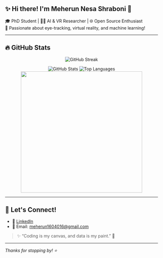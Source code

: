 <!--
<p align="center">
  <img src="https://github-readme-streak-stats.herokuapp.com/?user=YOUR_USERNAME&theme=dark&date_format=M%20j%5B%2C%20Y%5D" alt="GitHub Streak"/>
</p>

<div align="center">


![GitHub Stats](https://github-readme-stats.vercel.app/api?username=1604016-Meherun&theme=transparent&hide_border=false&include_all_commits=false&count_private=true&color=blue)

![Top Languages](https://github-readme-stats.vercel.app/api/top-langs/?username=1604016-Meherun&theme=transparent&hide_border=false&include_all_commits=false&count_private=true&layout=compact&hide=jupyter%20notebook)

</div>


**1604016-Meherun/1604016-Meherun** is a ✨ _special_ ✨ repository because its `README.md` (this file) appears on your GitHub profile.

Here are some ideas to get you started:

- 🔭 I’m currently working on ...
- 🌱 I’m currently learning ...
- 👯 I’m looking to collaborate on ...
- 🤔 I’m looking for help with ...
- 💬 Ask me about ...
- 📫 How to reach me: ...
- 😄 Pronouns: ...
- ⚡ Fun fact: ...
-->
## ✨ Hi there! I'm Meherun Nesa Shraboni 💖

🎓 PhD Student | 👩‍💻 AI & VR Researcher | 🌐 Open Source Enthusiast  
🎯 Passionate about eye-tracking, virtual reality, and machine learning!

---

## 🔥 GitHub Stats

<p align="center">
  <img src="https://github-readme-streak-stats.herokuapp.com/?user=1604016-Meherun&theme=rose_pine&date_format=M%20j%5B%2C%20Y%5D&hide_border=false" alt="GitHub Streak"/>
</p>

<div align="center">

<img src="https://github-readme-stats.vercel.app/api?username=1604016-Meherun&show_icons=true&theme=rose_pine&hide_border=false&include_all_commits=true&count_private=true&custom_title=Meherun's GitHub Stats" alt="GitHub Stats" />

<img src="https://github-readme-stats.vercel.app/api/top-langs/?username=1604016-Meherun&layout=compact&theme=rose_pine&hide_border=false&count_private=true&hide=jupyter%20notebook" alt="Top Languages" />

<img src="https://github.com/1604016-Meherun/1604016-Meherun/assets/main/your-radar-image.png" width="400"/>
</div>

---

## 🌸 Let's Connect!

- 💼 [LinkedIn]([https://www.linkedin.com/in/your-linkedin](https://www.linkedin.com/in/meherun-nesa-shraboni-75852335b/))
- 💌 Email: meherun1604016@gmail.com  

> ✨ “Coding is my canvas, and data is my paint.” 🎨

---

_Thanks for stopping by! ⭐_
